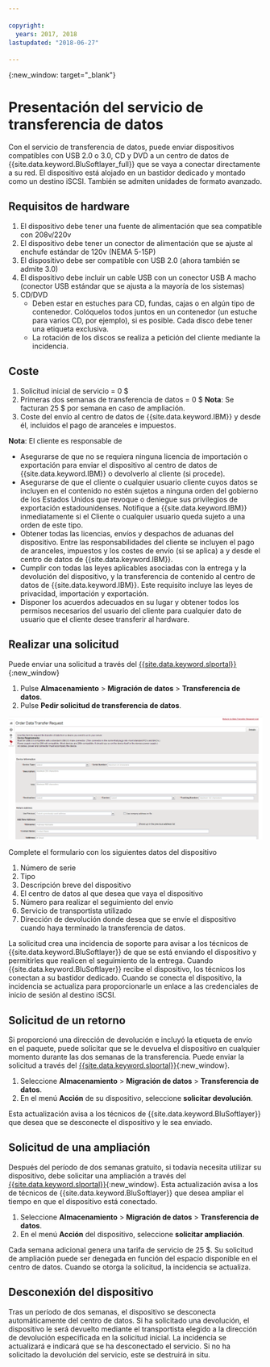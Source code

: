 ```yaml
---

copyright:
  years: 2017, 2018
lastupdated: "2018-06-27"

---
```

{:new_window: target="_blank"}

# Presentación del servicio de transferencia de datos
 
Con el servicio de transferencia de datos, puede enviar dispositivos compatibles con USB 2.0 o 3.0, CD y DVD a un centro de datos de {{site.data.keyword.BluSoftlayer_full}} que se vaya a conectar directamente a su red. El dispositivo está alojado en un bastidor dedicado y montado como un destino iSCSI. También se admiten unidades de formato avanzado.

## Requisitos de hardware
1.    El dispositivo debe tener una fuente de alimentación que sea compatible con 208v/220v
2.    El dispositivo debe tener un conector de alimentación que se ajuste al enchufe estándar de 120v (NEMA 5-15P)
3.    El dispositivo debe ser compatible con USB 2.0 (ahora también se admite 3.0)
4.    El dispositivo debe incluir un cable USB con un conector USB A macho (conector USB estándar que se ajusta a la mayoría de los sistemas)
5.    CD/DVD
      - Deben estar en estuches para CD, fundas, cajas o en algún tipo de contenedor. Colóquelos todos juntos en un contenedor (un estuche para varios CD, por ejemplo), si es posible. Cada disco debe tener una etiqueta exclusiva.
      - La rotación de los discos se realiza a petición del cliente mediante la incidencia.

## Coste
1.    Solicitud inicial de servicio = 0 $
2.    Primeras dos semanas de transferencia de datos = 0 $
      **Nota**: Se facturan 25 $ por semana en caso de ampliación.
3.    Coste del envío al centro de datos de {{site.data.keyword.IBM}} y desde él, incluidos el pago de aranceles e impuestos.

**Nota**: El cliente es responsable de
- Asegurarse de que no se requiera ninguna licencia de importación o exportación para enviar el dispositivo al centro de datos de {{site.data.keyword.IBM}} o devolverlo al cliente (si procede).
- Asegurarse de que el cliente o cualquier usuario cliente cuyos datos se incluyen en el contenido no estén sujetos a ninguna orden del gobierno de los Estados Unidos que revoque o deniegue sus privilegios de exportación estadounidenses. Notifique a {{site.data.keyword.IBM}} inmediatamente si el Cliente o cualquier usuario queda sujeto a una orden de este tipo.
- Obtener todas las licencias, envíos y despachos de aduanas del dispositivo. Entre las responsabilidades del cliente se incluyen el pago de aranceles, impuestos y los costes de envío (si se aplica) a y desde el centro de datos de {{site.data.keyword.IBM}}.
- Cumplir con todas las leyes aplicables asociadas con la entrega y la devolución del dispositivo, y la transferencia de contenido al centro de datos de {{site.data.keyword.IBM}}. Este requisito incluye las leyes de privacidad, importación y exportación.
- Disponer los acuerdos adecuados en su lugar y obtener todos los permisos necesarios del usuario del cliente para cualquier dato de usuario que el cliente desee transferir al hardware.

## Realizar una solicitud
Puede enviar una solicitud a través del [{{site.data.keyword.slportal}}](https://control.softlayer.com/){:new_window}

1. Pulse **Almacenamiento** > **Migración de datos** > **Transferencia de datos**.
2. Pulse **Pedir solicitud de transferencia de datos**.

![Realización de una solicitud de transferencia de datos](/images/DTS.png)

Complete el formulario con los siguientes datos del dispositivo
1. Número de serie
2. Tipo
3. Descripción breve del dispositivo
4. El centro de datos al que desea que vaya el dispositivo
5. Número para realizar el seguimiento del envío
6. Servicio de transportista utilizado
7. Dirección de devolución donde desea que se envíe el dispositivo cuando haya terminado la transferencia de datos.

La solicitud crea una incidencia de soporte para avisar a los técnicos de {{site.data.keyword.BluSoftlayer}} de que se está enviando el dispositivo y permitirles que realicen el seguimiento de la entrega. Cuando {{site.data.keyword.BluSoftlayer}} recibe el dispositivo, los técnicos los conectan a su bastidor dedicado. Cuando se conecta el dispositivo, la incidencia se actualiza para proporcionarle un enlace a las credenciales de inicio de sesión al destino iSCSI.

## Solicitud de un retorno
Si proporcionó una dirección de devolución e incluyó la etiqueta de envío en el paquete, puede solicitar que se le devuelva el dispositivo en cualquier momento durante las dos semanas de la transferencia. Puede enviar la solicitud a través del [{{site.data.keyword.slportal}}](https://control.softlayer.com/){:new_window}.

1. Seleccione **Almacenamiento** > **Migración de datos** > **Transferencia de datos**.
2. En el menú **Acción** de su dispositivo, seleccione **solicitar devolución**. 

Esta actualización avisa a los técnicos de {{site.data.keyword.BluSoftlayer}} que desea que se desconecte el dispositivo y le sea enviado.

## Solicitud de una ampliación
Después del período de dos semanas gratuito, si todavía necesita utilizar su dispositivo, debe solicitar una ampliación a través del [{{site.data.keyword.slportal}}](https://control.softlayer.com/){:new_window}. Esta actualización avisa a los de técnicos de {{site.data.keyword.BluSoftlayer}} que desea ampliar el tiempo en que el dispositivo está conectado. 

1. Seleccione **Almacenamiento** > **Migración de datos** > **Transferencia de datos**.
2. En el menú **Acción** del dispositivo, seleccione **solicitar ampliación**. 

Cada semana adicional genera una tarifa de servicio de 25 $. Su solicitud de ampliación puede ser denegada en función del espacio disponible en el centro de datos. Cuando se otorga la solicitud, la incidencia se actualiza.

## Desconexión del dispositivo
Tras un período de dos semanas, el dispositivo se desconecta automáticamente del centro de datos. Si ha solicitado una devolución, el dispositivo le será devuelto mediante el transportista elegido a la dirección de devolución especificada en la solicitud inicial. La incidencia se actualizará e indicará que se ha desconectado el servicio. Si no ha solicitado la devolución del servicio, este se destruirá in situ.
